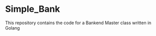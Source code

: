 # Simple_Bank
This repository contains the code for a Bankend Master class written in Golang

<center>
<img src=./backend-master.png alt ="backend poster>
</center>